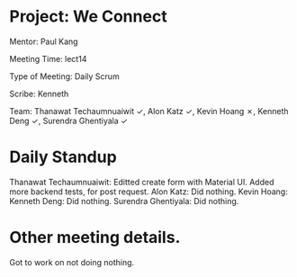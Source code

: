 # Project: We Connect
Mentor: Paul Kang

Meeting Time: lect14

Type of Meeting: Daily Scrum

Scribe: Kenneth

Team: Thanawat Techaumnuaiwit ✓, Alon Katz ✓, Kevin Hoang ✗, Kenneth Deng ✓, Surendra Ghentiyala ✓

# Daily Standup
Thanawat Techaumnuaiwit: Editted create form with Material UI. Added more backend tests, for post request.
Alon Katz: Did nothing.
Kevin Hoang: 
Kenneth Deng: Did nothing.
Surendra Ghentiyala: Did nothing.

# Other meeting details.
Got to work on not doing nothing.
